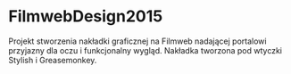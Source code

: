 FilmwebDesign2015
=================

Projekt stworzenia nakładki graficznej na Filmweb nadającej portalowi przyjazny dla oczu i funkcjonalny wygląd. Nakładka tworzona pod wtyczki Stylish i Greasemonkey.
